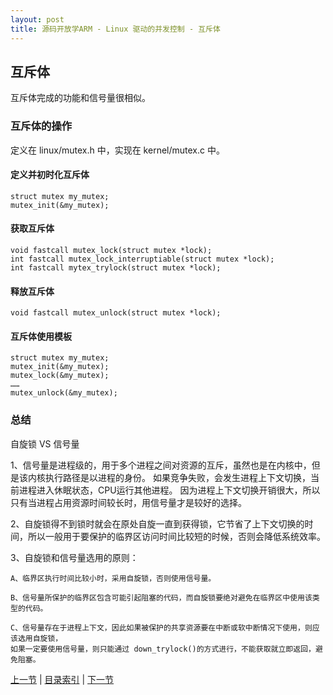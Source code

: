 ```yaml
---
layout: post
title: 源码开放学ARM - Linux 驱动的并发控制 - 互斥体
---
```


## 互斥体
互斥体完成的功能和信号量很相似。

### 互斥体的操作
定义在 linux/mutex.h 中，实现在 kernel/mutex.c 中。

#### 定义并初时化互斥体
	struct mutex my_mutex;
	mutex_init(&my_mutex);

#### 获取互斥体
	void fastcall mutex_lock(struct mutex *lock);
	int fastcall mutex_lock_interruptiable(struct mutex *lock);
	int fastcall mytex_trylock(struct mutex *lock);

#### 释放互斥体
	void fastcall mutex_unlock(struct mutex	*lock);

#### 互斥体使用模板
	struct mutex my_mutex;
	mutex_init(&my_mutex);
	mutex_lock(&my_mutex);
	……
	mutex_unlock(&my_mutex);

### 总结
自旋锁 VS 信号量

1、信号量是进程级的，用于多个进程之间对资源的互斥，虽然也是在内核中，但是该内核执行路径是以进程的身份。
如果竞争失败，会发生进程上下文切换，当前进程进入休眠状态，CPU运行其他进程。
因为进程上下文切换开销很大，所以只有当进程占用资源时间较长时，用信号量才是较好的选择。

2、自旋锁得不到锁时就会在原处自旋一直到获得锁，它节省了上下文切换的时间，所以一般用于要保护的临界区访问时间比较短的时候，否则会降低系统效率。

3、自旋锁和信号量选用的原则：

	A、临界区执行时间比较小时，采用自旋锁，否则使用信号量。

	B、信号量所保护的临界区包含可能引起阻塞的代码，而自旋锁要绝对避免在临界区中使用该类型的代码。

	C、信号量存在于进程上下文，因此如果被保护的共享资源要在中断或软中断情况下使用，则应该选用自旋锁，
	如果一定要使用信号量，则只能通过 down_trylock()的方式进行，不能获取就立即返回，避免阻塞。


[上一节](chp105-5.html)  |  [目录索引](../index.html)  |  [下一节](chp106-1.html)
